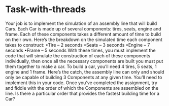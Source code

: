 # Task-with-threads
Your job is to implement the simulation of an assembly line that will build Cars. Each Car
is made up of several components: tires, seats, engine and frame. Each of these
components takes a different amount of time to build on their own. Here’s the breakdown
on the simulated time each component takes to construct:
•Tire – 2 seconds
•Seats – 3 seconds
•Engine – 7 seconds
•Frame – 5 seconds
With these times, you must implement the code that will simulate the construction of each
of these components individually, then once all the necessary components are built you
must put them together to make a car. To build a car, you’ll need 4 tires, 5 seats, 1 engine
and 1 frame. Here’s the catch, the assembly line can only and should only be capable of
building 3 Components at any given time. You’ll need to implement this in your code.
Once you’ve completed the assignment, try and fiddle with the order of which the
Components are assembled on the line. Is there a particular order that provides the fastest
building time for a Car?
